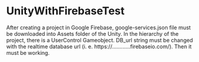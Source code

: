 # UnityWithFirebaseTest

After creating a project in Google Firebase, google-services.json file must be downloaded into Assets folder of the Unity.
In the hierarchy of the project, there is a UserControl Gameobject.
DB_url string must be changed with the realtime database url (i. e. https://............firebaseio.com/).
Then it must be working.
